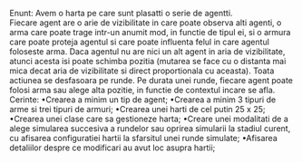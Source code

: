 Enunt:
Avem o harta pe care sunt plasatti o serie de agentti.  
Fiecare agent are o arie de vizibilitate in care poate observa alti agenti, o arma care poate trage intr-un anumit mod, in functie de tipul ei, si o armura care poate proteja agentul si care poate influenta felul in care agentul foloseste arma.  Daca agentul nu are nici un alt agent in aria de vizibilitate, atunci acesta isi poate schimba pozitia (mutarea se face cu o distanta mai mica decat aria de vizibilitate si direct proportionala cu aceasta). Toata actiunea se desfasoara pe runde. Pe durata unei runde, fiecare agent poate folosi arma sau alege alta pozitie, in functie de contextul incare se afla.  
Cerinte:
•Crearea a minim un tip de agent;
•Crearea a minim 3 tipuri de arme si trei tipuri de armuri;
•Crearea unei harti de cel putin 25 x 25;
•Crearea unei clase care sa gestioneze harta;
•Creare  unei  modalitati de a alege simularea succesiva a rundelor sau oprirea simularii la stadiul curent, cu afisarea configuratiei hartii la sfarsitul unei runde simulate;
•Afisarea detaliilor despre ce modificari au avut loc asupra hartii;
